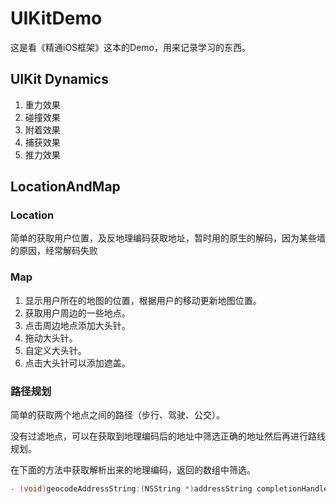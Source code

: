 # UIKitDemo



这是看《精通iOS框架》这本的Demo，用来记录学习的东西。

## UIKit Dynamics

1. 重力效果
1. 碰撞效果
1. 附着效果
1. 捕获效果
1. 推力效果

## LocationAndMap

### Location

简单的获取用户位置，及反地理编码获取地址，暂时用的原生的解码，因为某些墙的原因，经常解码失败

### Map

1. 显示用户所在的地图的位置，根据用户的移动更新地图位置。
1. 获取用户周边的一些地点。
1. 点击周边地点添加大头针。
1. 拖动大头针。
1. 自定义大头针。
1. 点击大头针可以添加遮盖。

### 路径规划

简单的获取两个地点之间的路径（步行、驾驶、公交）。

没有过滤地点，可以在获取到地理编码后的地址中筛选正确的地址然后再进行路线规划。

在下面的方法中获取解析出来的地理编码，返回的数组中筛选。

```objective-c
- (void)geocodeAddressString:(NSString *)addressString completionHandler:(CLGeocodeCompletionHandler)completionHandler;
```



